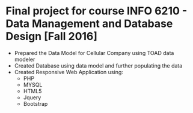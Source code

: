 # Final project for course INFO 6210 - Data Management and Database Design [Fall 2016]
- Prepared the Data Model for Cellular Company using TOAD data modeler
- Created Database using data model and further populating the data
- Created Responsive Web Application using:
  - PHP
  - MYSQL
  - HTML5
  - Jquery
  - Bootstrap

